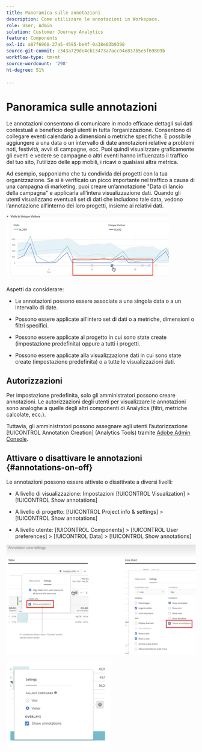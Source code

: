 ```yaml
---
title: Panoramica sulle annotazioni
description: Come utilizzare le annotazioni in Workspace.
role: User, Admin
solution: Customer Journey Analytics
feature: Components
exl-id: a87f6968-27a5-4595-be4f-0a38e03b9398
source-git-commit: c343a729de4cb13473a7acc04e837b5e5f69809b
workflow-type: tm+mt
source-wordcount: '298'
ht-degree: 51%

---
```


# Panoramica sulle annotazioni

Le annotazioni consentono di comunicare in modo efficace dettagli sui dati contestuali a beneficio degli utenti in tutta l’organizzazione. Consentono di collegare eventi calendario a dimensioni o metriche specifiche. È possibile aggiungere a una data o un intervallo di date annotazioni relative a problemi noti, festività, avvii di campagne, ecc. Puoi quindi visualizzare graficamente gli eventi e vedere se campagne o altri eventi hanno influenzato il traffico del tuo sito, l’utilizzo delle app mobili, i ricavi o qualsiasi altra metrica.

Ad esempio, supponiamo che tu condivida dei progetti con la tua organizzazione. Se si è verificato un picco importante nel traffico a causa di una campagna di marketing, puoi creare un’annotazione &quot;Data di lancio della campagna&quot; e applicarla all’intera visualizzazione dati. Quando gli utenti visualizzano eventuali set di dati che includono tale data, vedono l’annotazione all’interno dei loro progetti, insieme ai relativi dati.

![Grafico a linee con annotazione evidenziata.](assets/multi-day.png)

Aspetti da considerare:

* Le annotazioni possono essere associate a una singola data o a un intervallo di date.

* Possono essere applicate all’intero set di dati o a metriche, dimensioni o filtri specifici.

* Possono essere applicate al progetto in cui sono state create (impostazione predefinita) oppure a tutti i progetti.

* Possono essere applicate alla visualizzazione dati in cui sono state create (impostazione predefinita) o a tutte le visualizzazioni dati.

## Autorizzazioni

Per impostazione predefinita, solo gli amministratori possono creare annotazioni. Le autorizzazioni degli utenti per visualizzare le annotazioni sono analoghe a quelle degli altri componenti di Analytics (filtri, metriche calcolate, ecc.).

Tuttavia, gli amministratori possono assegnare agli utenti l’autorizzazione [!UICONTROL Annotation Creation] (Analytics Tools) tramite [Adobe Admin Console](https://experienceleague.adobe.com/docs/analytics/admin/admin-console/permissions/analytics-tools.html?lang=it).

## Attivare o disattivare le annotazioni {#annotations-on-off}

Le annotazioni possono essere attivate o disattivate a diversi livelli:

* A livello di visualizzazione: Impostazioni [!UICONTROL Visualization] > [!UICONTROL Show annotations]

* A livello di progetto: [!UICONTROL Project info & settings] > [!UICONTROL Show annotations]

* A livello utente: [!UICONTROL Components] > [!UICONTROL User preferences] > [!UICONTROL Data] > [!UICONTROL Show annotations]

![Finestra di dialogo delle impostazioni di visualizzazione con Mostra annotazioni evidenziate](assets/show-ann.png)

![Preferenze utente evidenziate Mostra annotazioni.](assets/show-ann2.png)
